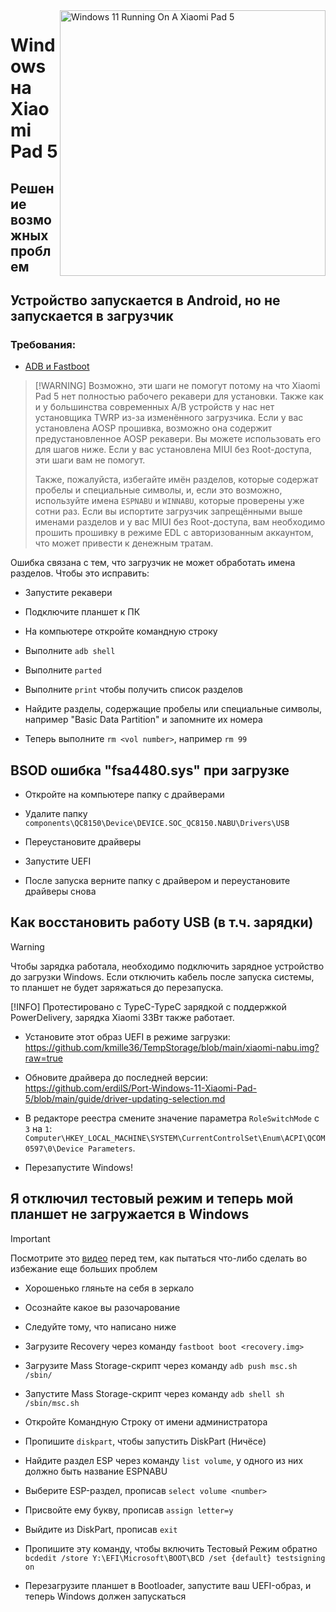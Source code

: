 ﻿<img align="right" src="https://raw.githubusercontent.com/erdilS/Port-Windows-11-Xiaomi-Pad-5/main/nabu.png" width="425" alt="Windows 11 Running On A Xiaomi Pad 5">


# Windows на Xiaomi Pad 5

## Решение возможных проблем


## Устройство запускается в Android, но не запускается в загрузчик

### Требования:

- [ADB и Fastboot](https://developer.android.com/studio/releases/platform-tools)

> [!WARNING] Возможно, эти шаги не помогут потому на что Xiaomi Pad 5 нет полностью рабочего рекавери для установки. Также как и у большинства современных A/B устройств у нас нет установщика TWRP из-за изменённого загрузчика. Если у вас установлена AOSP прошивка, возможно она содержит предустановленное AOSP рекавери. Вы можете использовать его для шагов ниже. Если у вас установлена MIUI без Root-доступа, эти шаги вам не помогут.
>
> Также, пожалуйста, избегайте имён разделов, которые содержат пробелы и специальные символы, и, если это возможно, используйте имена `ESPNABU` и `WINNABU`, которые проверены уже сотни раз. Если вы испортите загрузчик запрещёнными выше именами разделов и у вас MIUI без Root-доступа, вам необходимо прошить прошивку в режиме EDL с авторизованным аккаунтом, что может привести к денежным тратам.


Ошибка связана с тем, что загрузчик не может обработать имена разделов. Чтобы это исправить:

- Запустите рекавери

- Подключите планшет к ПК

- На компьютере откройте командную строку

- Выполните ```adb shell```

- Выполните ```parted```

- Выполните ```print``` чтобы получить список разделов

- Найдите разделы, содержащие пробелы или специальные символы, например "Basic Data Partition" и запомните их номера

- Теперь выполните ```rm <vol number>```, например ```rm 99```


## BSOD ошибка "fsa4480.sys" при загрузке

- Откройте на компьютере папку с драйверами

- Удалите папку ```components\QC8150\Device\DEVICE.SOC_QC8150.NABU\Drivers\USB```

- Переустановите драйверы

- Запустите UEFI

- После запуска верните папку с драйвером и переустановите драйверы снова


## Как восстановить работу USB (в т.ч. зарядки)

> [!WARNING]
> Чтобы зарядка работала, необходимо подключить зарядное устройство до загрузки Windows. Если отключить кабель после запуска системы, то планшет не будет заряжаться до перезапуска.
>
> [!INFO] Протестировано с TypeC-TypeC зарядкой с поддержкой PowerDelivery, зарядка Xiaomi 33Вт также работает.

- Установите этот образ UEFI в режиме загрузки: https://github.com/kmille36/TempStorage/blob/main/xiaomi-nabu.img?raw=true

- Обновите драйвера до последней версии: https://github.com/erdilS/Port-Windows-11-Xiaomi-Pad-5/blob/main/guide/driver-updating-selection.md

- В редакторе реестра смените значение параметра ```RoleSwitchMode``` с ```3``` на ```1```: ```Computer\HKEY_LOCAL_MACHINE\SYSTEM\CurrentControlSet\Enum\ACPI\QCOM0597\0\Device Parameters```. 

- Перезапустите Windows!

## Я отключил тестовый режим и теперь мой планшет не загружается в Windows

> [!IMPORTANT]
>  Посмотрите это [видео](https://youtu.be/oHg5SJYRHA0) перед тем, как пытаться что-либо сделать во избежание еще больших проблем

- Хорошенько гляньте на себя в зеркало

- Осознайте какое вы разочарование

- Следуйте тому, что написано ниже

- Загрузите Recovery через команду ```fastboot boot <recovery.img>```

- Загрузите Mass Storage-скрипт через команду ```adb push msc.sh /sbin/```

- Запустите Mass Storage-скрипт через команду  ```adb shell sh /sbin/msc.sh```

- Откройте Командную Строку от имени администратора

- Пропишите ```diskpart```, чтобы запустить DiskPart (Ничёсе)

- Найдите раздел ESP через команду ```list volume```, у одного из них должно быть название ESPNABU

- Выберите ESP-раздел, прописав ```select volume <number>```

- Присвойте ему букву, прописав ```assign letter=y```

- Выйдите из DiskPart, прописав ```exit```

- Пропишите эту команду, чтобы включить Тестовый Режим обратно ```bcdedit /store Y:\EFI\Microsoft\BOOT\BCD /set {default} testsigning on```

- Перезагрузите планшет в Bootloader, запустите ваш UEFI-образ, и теперь Windows должен запускаться

